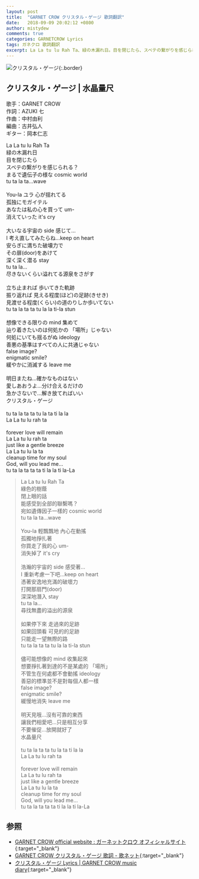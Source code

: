 ```yaml
---
layout: post
title:  "GARNET CROW クリスタル・ゲージ 歌詞翻訳"
date:   2018-09-09 20:02:12 +0800
author: mistydew
comments: true
categories: GARNETCROW Lyrics
tags: ガネクロ 歌詞翻訳
excerpt: La La tu lu Rah Ta、緑の木漏れ日。目を閉じたら、スベテの繋がりを感じられる？まるで遺伝子の様な cosmic world、tu ta la ta...wave。
---
```

![クリスタル・ゲージ](https://raw.githubusercontent.com/mistydew/gc2/master/cover/single/SG12_クリスタル・ゲージ.jpg){:.border}

## クリスタル・ゲージ | 水晶量尺

歌手：GARNET CROW<br>
作詞：AZUKI 七<br>
作曲：中村由利<br>
編曲：古井弘人<br>
ギター：岡本仁志

<div class="lyric-original">
<p>
La La tu lu Rah Ta<br>
緑の木漏れ日<br>
目を閉じたら<br>
スベテの繋がりを感じられる？<br>
まるで遺伝子の様な cosmic world<br>
tu ta la ta...wave<br>
<br>
You-la ユラ 心が揺れてる<br>
孤独にモガイテル<br>
あなたは私の心を買って um-<br>
消えていった it's cry<br>
<br>
大いなる宇宙の side 感じて…<br>
I 考え直してみたらね…keep on heart<br>
安らぎに満ちた破壊力で<br>
その扉(door)をあけて<br>
深く深く潜る stay<br>
tu ta la...<br>
尽きないくらい溢れてる源泉をさがす<br>
<br>
立ち止まれば 歩いてきた軌跡<br>
振り返れば 見える程度(ほど)の足跡(きせき)<br>
見渡せる程度(くらい)の道のりしか歩いてない<br>
tu ta la ta ta tu la la ti-la stun<br>
<br>
想像できる限りの mind 集めて<br>
辿り着きたいのは何処かの 「場所」じゃない<br>
何処にいても揺るがぬ ideology<br>
善悪の基準はすべての人に共通じゃない<br>
false image?<br>
enigmatic smile?<br>
緩やかに消滅する leave me<br>
<br>
明日またね…確かなものはない<br>
愛しあおうよ…分け合えるだけの<br>
急かさないで…解き放てればいい<br>
クリスタル・ゲージ<br>
<br>
tu ta la ta ta tu la ta ti la la<br>
La La tu lu rah ta<br>
<br>
forever love will remain<br>
La La tu lu rah ta<br>
just like a gentle breeze<br>
La La tu lu la ta<br>
cleanup time for my soul<br>
God, will you lead me...<br>
tu ta la ta ta ta ti la la ti la-La
</p>
</div>

<div class="lyric-translation">
<blockquote>
La La tu lu Rah Ta<br>
綠色的樹蔭<br>
閉上眼的話<br>
能感受到全部的聯繫嗎？<br>
宛如遺傳因子一樣的 cosmic world<br>
tu ta la ta...wave<br>
<br>
You-la 輕飄飄地 內心在動搖<br>
孤獨地掙扎著<br>
你買走了我的心 um-<br>
消失掉了 it's cry<br>
<br>
浩瀚的宇宙的 side 感受著...<br>
I 重新考慮一下吧...keep on heart<br>
憑著安逸地充滿的破壞力<br>
打開那扇門(door)<br>
深深地潛入 stay<br>
tu ta la...<br>
尋找無盡的溢出的源泉<br>
<br>
如果停下來 走過來的足跡<br>
如果回頭看 可見的的足跡<br>
只能走一望無際的路<br>
tu ta la ta ta tu la la ti-la stun<br>
<br>
儘可能想像的 mind 收集起來<br>
想要掙扎著到達的不是某處的 「場所」<br>
不管生在何處都不會動搖 ideology<br>
善惡的標準並不是對每個人都一樣<br>
false image?<br>
enigmatic smile?<br>
緩慢地消失 leave me<br>
<br>
明天見哦...沒有可靠的東西<br>
讓我們相愛吧...只是相互分享<br>
不要催促...放開就好了<br>
水晶量尺<br>
<br>
tu ta la ta ta tu la ta ti la la<br>
La La tu lu rah ta<br>
<br>
forever love will remain<br>
La La tu lu rah ta<br>
just like a gentle breeze<br>
La La tu lu la ta<br>
cleanup time for my soul<br>
God, will you lead me...<br>
tu ta la ta ta ta ti la la ti la-La
</blockquote>
</div>

## 参照

* [GARNET CROW official website : ガーネットクロウ オフィシャルサイト](http://www.garnetcrow.com){:target="_blank"}
* [GARNET CROW クリスタル・ゲージ 歌詞 - 歌ネット](https://www.uta-net.com/song/16488){:target="_blank"}
* [クリスタル・ゲージ Lyrics \| GARNET CROW music diary](https://mistydew.github.io/gc/lyrics/original/クリスタル・ゲージ.html){:target="_blank"}
